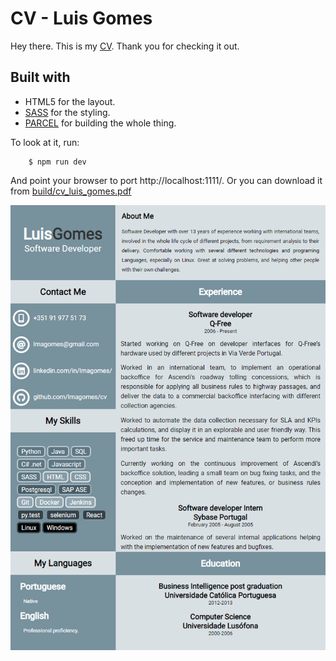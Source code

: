 # CV - Luis Gomes

Hey there. This is my [CV](build/cv_luis_gomes.pdf). Thank you for checking it out.

## Built with

-   HTML5 for the layout.
-   [SASS](https://sass-lang.com/) for the styling.
-   [PARCEL](https://parceljs.org/) for building the whole thing.

To look at it, run:

```
    $ npm run dev
```

And point your browser to port http://localhost:1111/. Or you can download it from [build/cv_luis_gomes.pdf](build/cv_luis_gomes.pdf)

![cv image](build/cv_luis_gomes.png)
